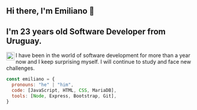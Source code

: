 ## Hi there, I'm Emiliano  👋

## I'm 23 years old Software Developer from Uruguay.

<a href="https://www.linkedin.com/in/emiliano-echeverría-55b732296">
  <img align="left" alt="Linkedin" width="22px" src="https://cdn.jsdelivr.net/npm/simple-icons@v3/icons/linkedin.svg" />
</a>

I have been in the world of software development for more than a year now and I keep surprising myself. I will continue to study and face new challenges.

```javascript
const emiliano = {
  pronouns: "he" | "him",
  code: [JavaScript, HTML, CSS, MariaDB],
  tools: [Node, Express, Bootstrap, Git],
}
```
